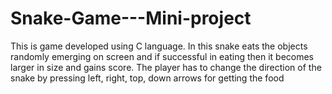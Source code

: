 # Snake-Game---Mini-project
This is game developed using C language. In this snake eats the objects randomly emerging on screen and if successful in eating then it becomes larger in size and gains score. The player has to change the direction of the snake by pressing left, right, top, down arrows for getting the food 
